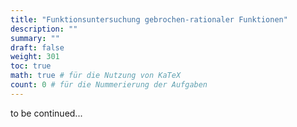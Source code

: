```yaml
---
title: "Funktionsuntersuchung gebrochen-rationaler Funktionen"
description: ""
summary: ""
draft: false
weight: 301
toc: true
math: true # für die Nutzung von KaTeX
count: 0 # für die Nummerierung der Aufgaben
---
```


to be continued...
